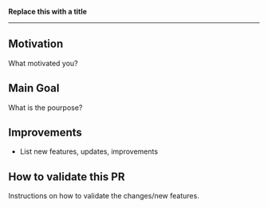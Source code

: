 **Replace this with a title**

---

## Motivation
What motivated you?


## Main Goal
What is the pourpose?


## Improvements

* List new features, updates, improvements

## How to validate this PR
Instructions on how to validate the changes/new features.